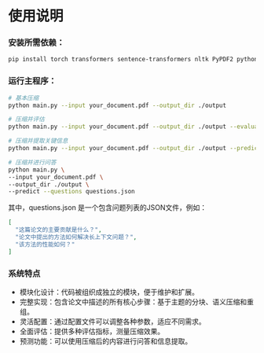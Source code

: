 # 使用说明


### 安装所需依赖：
```bash
pip install torch transformers sentence-transformers nltk PyPDF2 python-docx networkx scikit-learn rouge-score bert-score python-louvain  
```

### 运行主程序：

```bash
# 基本压缩  
python main.py --input your_document.pdf --output_dir ./output  

# 压缩并评估  
python main.py --input your_document.pdf --output_dir ./output --evaluate  

# 压缩并提取关键信息  
python main.py --input your_document.pdf --output_dir ./output --predict  

# 压缩并进行问答  
python main.py \
--input your_document.pdf \
--output_dir ./output \
--predict --questions questions.json  
```

其中，questions.json 是一个包含问题列表的JSON文件，例如：

```json
[  
  "这篇论文的主要贡献是什么？",  
  "论文中提出的方法如何解决长上下文问题？",  
  "该方法的性能如何？"  
]  
```

### 系统特点
- 模块化设计：代码被组织成独立的模块，便于维护和扩展。
- 完整实现：包含论文中描述的所有核心步骤：基于主题的分块、语义压缩和重组。
- 灵活配置：通过配置文件可以调整各种参数，适应不同需求。
- 全面评估：提供多种评估指标，测量压缩效果。
- 预测功能：可以使用压缩后的内容进行问答和信息提取。